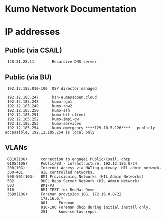 # Kumo Network Documentation

# IP addresses

## Public (via CSAIL)

     128.31.28.11        Recursive DNS server

## Public (via BU)

     192.12.185.010-100  OSP director managed

     192.12.185.247      kzn-e.massopen.cloud
     192.12.185.248      kumo-rgw1
     192.12.185.249      kumo-rgw2
     192.12.185.250      kumo-ssh
     192.12.185.251      kumo-hil-client
     192.12.185.252      kumo-impi-gw
     192.12.185.253      kumo-services
     192.12.185.254      kumo-emergency ****129.10.5.126**** - publicly accessible, 192.12.185.254 is local only


## VLANs

     0010(10G)      connection to engage1 Public/Csail, dhcp
     0105(10G)      Public/BU - infrastructure, 192.12.185.0/24
     200(10G)       Internet Access via NATing gateway. HIL admin network.
     300-401        HIL controlled networks.
     500-501(10G)   BMI Provisioning Networks (HIL Admin Networks)
     502            RHEL Repo Server Network (HIL Admin Network)
     503            BMI-VJ
     510            BMI TEST for RedHat Demo
     3699(10G)      Foreman provision 10G, 172.16.0.0/22
                    172.16.0.*
                    001     Foreman
                    010-100 Foreman dhcp during initial install only.
                    251     kumo-centos-repos
                    252     kumo-repos
                    253     kumo-s
                    254     kumo-e
                    172.16.1.0 - 172.16.1.255 - Foreman static assignments for hosts
                    172.16.2.0 - 172.16.3.254 - Available
     3700(10G)      ceph client network, 192.168.16.0/22
                    Ceph  hosts      - 192.168.16.0/24
                      Mon/OSD      - 1,2,3
                      kumo-cephmanager 255
                      kumo-e           254
                      kumo-s           253
                      kumo-foreman     252
                      kumo-rgw1        251
                      kumo-rgw2        250

                    Openstack  hosts - 192.168.17.0/24
                    BMI              - 192.168.18.0/24
                      Kumo-Storage     - 192.168.18.113
                      bmi-amin         - 192.168.18.114
                      dell-4 amin      - 192.168.18.115
                      bmi-dan          - 192.168.18.174
                      bmi-dan-clone    - 192.168.18.175
                      DHCP        - 192.168.19.0/24
     3701(10G)      ceph cluster network, 192.168.20.0/22
     3702(10G)      openstack private net, 192.168.32.0/22
     3703(10G)      undercloud provision, 192.168.24.0/24
     3704(10G)      openstack tenant net, 192.168.12.0/22

     3800(10G)      Shared VLAN with engage1 and kaizen
     3803(10G)      Public/Csail - floating IPs and infrastructure devices with direct connection to Kai/E1, 128.31.28.0/24
     4050(10G)      connection to engage1 ceph public
     4052(10G)      connection to engage1 openstack private

     3040(1G)      connection to Eng1 IPMI ,10.10.10.0/24
     4013(1G)      ipmi, 10.1.10.0/23
     4014(1G)      provisioning/foremnan, 10.13.96.0/22


## IPMI IPs

     10.1.11.1      Cisco Catalyst Switch, admin, cisco, wittinglypreconfigure
     10.1.11.2      Cisco Nexus Switch, admin, P@ssword1
     10.1.11.3      Kumo emergency managing port
     10.1.11.4      Kumo services managing port
     10.1.11.5      Dell M1000e CMC, root/calvin
     10.1.11.6      Kumo-storage1, Dell R720/MD1200, root/calvin
     10.1.11.7      kumo-ceph01
     10.1.11.8      kumo-ceph02
     10.1.11.9      kumo-ceph03
     10.1.11.10     kumo-cacti
     10.1.11.11     Kumo emergency IPMI access, ADMIN/ADMIN
     10.1.11.12     Kumo services IPMI access, ADMIN/ADMIN
     10.1.11.13     Kumo hil (keystone; VM) (to be deleted)
     10.1.11.14     Kumo hil master (non-keysone; VM)
     10.1.11.15     Mellanox M405EX (mlx001), user=admin password=admin
     10.1.11.16     Mellanox M405EX (mlx002), user=admin password=admin
     10.1.11.17     kumo-ipmi-gw managing port

     10.1.10.1-16      Dell Blades
     Dell-3,13,14,15,16 have been moved to a different subnet temporarily for Tzu-Mainn to access. Their IPs are moved
     from 10.1.10.X to 10.1.12.X. kumo-hil has the ip 10.1.12.254. 

## Provisioning network static IPs, check Foreman for current hosts

     10.13.96.1        kumo-foreman
     10.19.97.47       kumo-hil

## VMs on Kumo Storage01 (private-isolated network)

interface Ethernet1/17
  switchport mode trunk
  switchport trunk allowed vlan 105,200,300-400,500-520,3700


* It's interface (enp67s0f1np1) is connected to Port Ethernet 1/17 to nexus
switch.
* It's interface (enp67s0f0np0) is connected to Port Ethernet 1/21 to nexus
switch.

     192.168.100.141     Kumo-hil-client (also on public network)
     192.168.100.142     kumo-bmi-no-seccloud
     192.168.100.197     kumo-bmi-seccloud
     192.168.100.210     kumo-hil (HIL Master) (macvtap network; no connectivity)
     192.168.100.231     hil-headnode (for Han and Jim)

## HIL configuration notes
* HIL user:password = admin:bashrcpotatoes
* HIL is running on a VM on Kumo Storage 01.
* There are 2 projects for the 2 kumo environments. Don't mess with those, the
kumo environments are still alive. Talk to Naved/Rado before moving any nodes
out of those projects.
* Root pass of HIL and BMI is `WittinglyPreconfigure`

## kumo-hil-client

     * Runs the HIL Client
     * Acts as the public gateway for HIL services (and BMI)
     * Acts as the NATing gateway to internet (over VLAN 200)
     * DHCP server for VLAN 200 (internet access).

So connect your nodes to VLAN 200 to access internet.


### Port mapping
* dell-X's 2 ports, em1 and em2, are connected to Ethernet1/X and Ethernet1/(X+24)
respectively. Eg; dell-10's ports are connected to Ethernet1/10 and Ethernet1/34.

## BMI Setup
* Login details for the ubuntu image in `naved` project: root/hellomoc and bmi/hellmoc
  * root login over ssh is disabled by default.
* There are 2 BMI setups in Kumo. Below is the information about the two:

### [kumo-bmi-no-seccloud] VM running on kumo-storage01.

     Storage Network IP - 192.168.18.76 (/22)
     HIL Network IP - 192.168.100.142

### [kumo-bmi-seccloud] VM running on kumo-storage01.

     Storage Network IP - 192.168.18.117 (/22)
     HIL Network IP - 192.168.100.197

